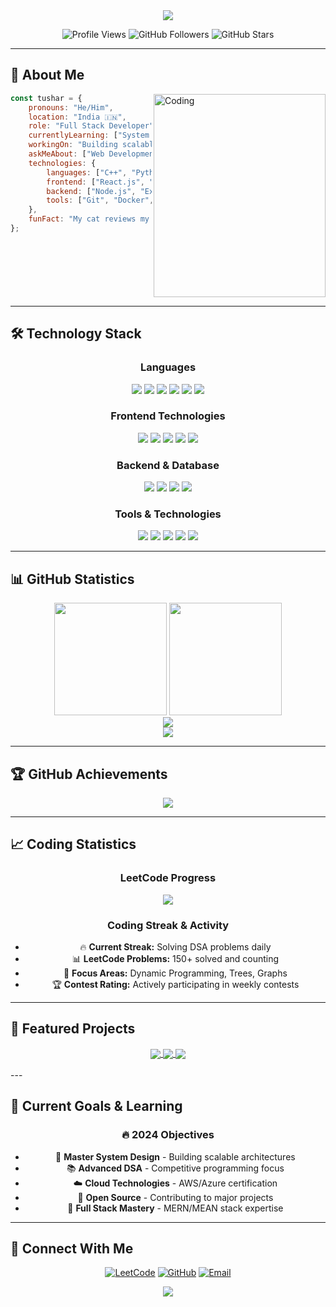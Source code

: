 <div align="center">
  <img src="https://capsule-render.vercel.app/api?type=waving&color=gradient&customColorList=0,2,2,5,30&height=300&section=header&text=Tushar%20Tanwar&fontSize=90&fontAlignY=38&animation=twinkling&desc=Full%20Stack%20Developer%20|%20Problem%20Solver%20|%20Open%20Source%20Enthusiast&descAlignY=51&descAlign=62" />
</div>

<div align="center">
   
  
  <p>
    <img src="https://komarev.com/ghpvc/?username=TRrajputDev&label=Profile%20Views&color=brightgreen&style=flat-square" alt="Profile Views" />
    <img src="https://img.shields.io/github/followers/TRrajputDev?label=Followers&style=flat-square&color=blue" alt="GitHub Followers" />
    <img src="https://img.shields.io/github/stars/TRrajputDev?label=Stars&style=flat-square&color=yellow" alt="GitHub Stars" />
  </p>
  
</div>

---

## 🚀 About Me

<img align="right" alt="Coding" width="275" height ="325" src="https://cdn.dribbble.com/users/1162077/screenshots/3848914/programmer.gif">

```javascript
const tushar = {
    pronouns: "He/Him",
    location: "India 🇮🇳",
    role: "Full Stack Developer",
    currentlyLearning: ["System Design", "Advanced DSA", "Cloud Architecture"],
    workingOn: "Building scalable web applications",
    askMeAbout: ["Web Development", "DSA", "System Design", "Open Source"],
    technologies: {
        languages: ["C++", "Python", "JavaScript", "Java", "TypeScript"],
        frontend: ["React.js", "Next.js", "TailwindCSS", "HTML5", "CSS3"],
        backend: ["Node.js", "Express.js", "MongoDB", "MySQL"],
        tools: ["Git", "Docker", "Linux", "VS Code"]
    },
    funFact: "My cat reviews my code (and sometimes approves it) 🐱‍💻"
};
```

<br clear="right"/>

---

## 🛠️ Technology Stack

<div align="center">

### Languages
<p>
  <img src="https://img.shields.io/badge/C++-00599C?style=for-the-badge&logo=cplusplus&logoColor=white" />
  <img src="https://img.shields.io/badge/Python-3776AB?style=for-the-badge&logo=python&logoColor=white" />
  <img src="https://img.shields.io/badge/JavaScript-F7DF1E?style=for-the-badge&logo=javascript&logoColor=black" />
  <img src="https://img.shields.io/badge/Java-ED8B00?style=for-the-badge&logo=openjdk&logoColor=white" />
  <img src="https://img.shields.io/badge/TypeScript-007ACC?style=for-the-badge&logo=typescript&logoColor=white" />
  <img src="https://img.shields.io/badge/C-00599C?style=for-the-badge&logo=c&logoColor=white" />
</p>

### Frontend Technologies
<p>
  <img src="https://img.shields.io/badge/React-20232A?style=for-the-badge&logo=react&logoColor=61DAFB" />
  <img src="https://img.shields.io/badge/Next.js-000000?style=for-the-badge&logo=nextdotjs&logoColor=white" />
  <img src="https://img.shields.io/badge/TailwindCSS-38B2AC?style=for-the-badge&logo=tailwind-css&logoColor=white" />
  <img src="https://img.shields.io/badge/HTML5-E34F26?style=for-the-badge&logo=html5&logoColor=white" />
  <img src="https://img.shields.io/badge/CSS3-1572B6?style=for-the-badge&logo=css3&logoColor=white" />
</p>

### Backend & Database
<p>
  <img src="https://img.shields.io/badge/Node.js-43853D?style=for-the-badge&logo=node.js&logoColor=white" />
  <img src="https://img.shields.io/badge/Express.js-404D59?style=for-the-badge&logo=express&logoColor=white" />
  <img src="https://img.shields.io/badge/MongoDB-4EA94B?style=for-the-badge&logo=mongodb&logoColor=white" />
  <img src="https://img.shields.io/badge/MySQL-005C84?style=for-the-badge&logo=mysql&logoColor=white" />
</p>

### Tools & Technologies
<p>
  <img src="https://img.shields.io/badge/Git-F05032?style=for-the-badge&logo=git&logoColor=white" />
  <img src="https://img.shields.io/badge/GitHub-100000?style=for-the-badge&logo=github&logoColor=white" />
  <img src="https://img.shields.io/badge/Linux-FCC624?style=for-the-badge&logo=linux&logoColor=black" />
  <img src="https://img.shields.io/badge/Docker-2496ED?style=for-the-badge&logo=docker&logoColor=white" />
  <img src="https://img.shields.io/badge/VS%20Code-007ACC?style=for-the-badge&logo=visual-studio-code&logoColor=white" />
</p>

</div>

---

## 📊 GitHub Statistics

<div align="center" >
  <img height="180em" src="[https://github-readme-stats.vercel.app/api?username=TRrajputDev&show_icons=true&theme=radical&include_all_commits=true&count_private=true&hide_border=true](https://github-readme-stats.vercel.app/api?username=TRrajputDev&show_icons=true&theme=radical&include_all_commits=true&count_private=true&hide_border=true)"/>
  <img height="180em" src="https://github-readme-stats.vercel.app/api/top-langs/?username=TRrajputDev&layout=compact&langs_count=8&theme=radical&hide_border=true"/>
</div>

<div align="center">
  <img src="https://streak-stats.demolab.com/?user=TRrajputDev&theme=radical&hide_border=true" />
</div>

<div align="center">
  <img src="https://github-readme-activity-graph.vercel.app/graph?username=TRrajputDev&theme=redical&hide_border=true&custom_title=Contribution%20Graph" />
</div>

---

## 🏆 GitHub Achievements

<div align="center">
  <img src="https://github-profile-trophy.vercel.app/?username=TRrajputDev&theme=radical&no-frame=true&no-bg=false&margin-w=4" />
</div>

---

## 📈 Coding Statistics

<div align="center">
  
### LeetCode Progress
<img src="https://leetcard.jacoblin.cool/TusharTanwar?theme=dark&font=Karma&ext=heatmap" />

### Coding Streak & Activity
- 🔥 **Current Streak:** Solving DSA problems daily
- 📊 **LeetCode Problems:** 150+ solved and counting
- 🎯 **Focus Areas:** Dynamic Programming, Trees, Graphs
- 🏆 **Contest Rating:** Actively participating in weekly contests

</div>

---

## 🚀 Featured Projects

<div align="center">

<a href="https://github.com/TRrajputDev/narrativ">
  <img align="center" src="https://github-readme-stats.vercel.app/api/pin/?username=TRrajputDev&repo=narrativ&theme=radical&hide_border=true" />
</a>


<a href="https://github.com/TRrajputDev/snow-ai">
  <img align="center" src="https://github-readme-stats.vercel.app/api/pin/?username=TRrajputDev&repo=snow-ai&theme=radical&hide_border=true" />
</a>

<a href="https://github.com/TRrajputDev/ShopCRM">
  <img align="center" src="https://github-readme-stats.vercel.app/api/pin/?username=TRrajputDev&repo=ShopCRM&theme=radical&hide_border=true" />
</a>

</div>

<br />
---

## 🎯 Current Goals & Learning

<div align="center">

### 🔥 2024 Objectives
- 🎯 **Master System Design** - Building scalable architectures
- 📚 **Advanced DSA** - Competitive programming focus  
- ☁️ **Cloud Technologies** - AWS/Azure certification
- 🤝 **Open Source** - Contributing to major projects
- 🚀 **Full Stack Mastery** - MERN/MEAN stack expertise

</div>

---

## 🤝 Connect With Me

<div align="center">
  
[![LeetCode](https://img.shields.io/badge/LeetCode-FFA116?style=for-the-badge&logo=leetcode&logoColor=black)](https://leetcode.com/TusharTanwar)
[![GitHub](https://img.shields.io/badge/GitHub-100000?style=for-the-badge&logo=github&logoColor=white)](https://github.com/TRrajputDev)
[![Email](https://img.shields.io/badge/Email-D14836?style=for-the-badge&logo=gmail&logoColor=white)](mailto:tushartanwar183@gmail.com)

</div>


<div align="center">
<img src="https://capsule-render.vercel.app/api?type=waving&color=gradient&height=200&section=footer" />

</div>
